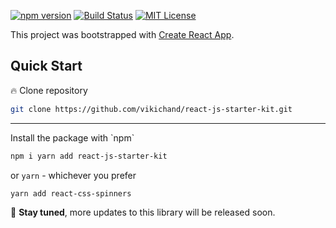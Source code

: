 [![npm version](https://badge.fury.io/js/react-js-starter-kit.svg)](https://badge.fury.io/js/react-js-starter-kit)
[![Build Status](https://travis-ci.com/vikichand/react-js-starter-kit.svg?branch=master)](https://travis-ci.com/vikichand/react-js-starter-kit)
[![MIT License](https://img.shields.io/github/license/vikichand/react-js-starter-kit.svg)](https://github.com/vikichand/react-js-starter-kit/blob/master/LICENSE)

This project was bootstrapped with [Create React App](https://github.com/facebook/create-react-app).

## Quick Start

:fire:   Clone repository

```sh
git clone https://github.com/vikichand/react-js-starter-kit.git
```
<hr>
Install the package with `npm`

```sh
npm i yarn add react-js-starter-kit
```

or `yarn` - whichever you prefer

```sh
yarn add react-css-spinners
```

:rocket:   **Stay tuned**, more updates to this library will be released soon.
